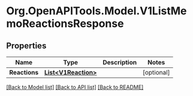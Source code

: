 # Org.OpenAPITools.Model.V1ListMemoReactionsResponse

## Properties

Name | Type | Description | Notes
------------ | ------------- | ------------- | -------------
**Reactions** | [**List&lt;V1Reaction&gt;**](V1Reaction.md) |  | [optional] 

[[Back to Model list]](../README.md#documentation-for-models) [[Back to API list]](../README.md#documentation-for-api-endpoints) [[Back to README]](../README.md)

